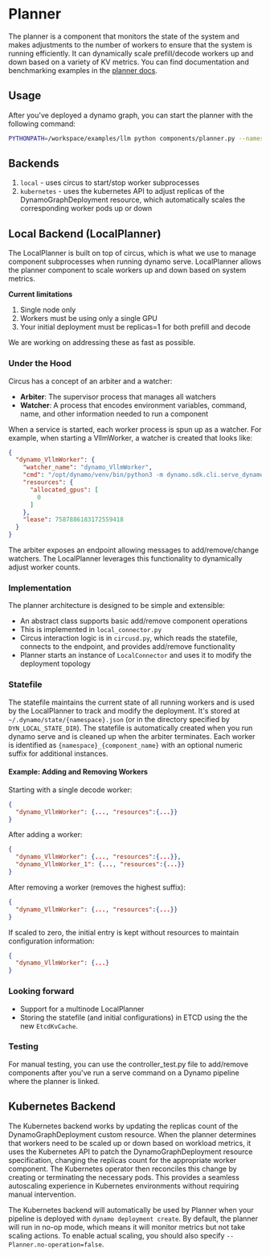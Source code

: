 <!--
SPDX-FileCopyrightText: Copyright (c) 2024-2025 NVIDIA CORPORATION & AFFILIATES. All rights reserved.
SPDX-License-Identifier: Apache-2.0

Licensed under the Apache License, Version 2.0 (the "License");
you may not use this file except in compliance with the License.
You may obtain a copy of the License at

https://www.apache.org/licenses/LICENSE-2.0

Unless required by applicable law or agreed to in writing, software
distributed under the License is distributed on an "AS IS" BASIS,
WITHOUT WARRANTIES OR CONDITIONS OF ANY KIND, either express or implied.
See the License for the specific language governing permissions and
limitations under the License.
-->

# Planner

The planner is a component that monitors the state of the system and makes adjustments to the number of workers to ensure that the system is running efficiently. It can dynamically scale prefill/decode workers up and down based on a variety of KV metrics. You can find documentation and benchmarking examples in the [planner docs](../../docs/planner.md).

## Usage

After you've deployed a dynamo graph, you can start the planner with the following command:

```bash
PYTHONPATH=/workspace/examples/llm python components/planner.py --namespace <namespace>
```

## Backends

1. `local` - uses circus to start/stop worker subprocesses
2. `kubernetes` - uses the kubernetes API to adjust replicas of the DynamoGraphDeployment resource, which automatically scales the corresponding worker pods up or down

## Local Backend (LocalPlanner)

The LocalPlanner is built on top of circus, which is what we use to manage component subprocesses when running dynamo serve. LocalPlanner allows the planner component to scale workers up and down based on system metrics.

**Current limitations**
1. Single node only
2. Workers must be using only a single GPU
3. Your initial deployment must be replicas=1 for both prefill and decode

We are working on addressing these as fast as possible.

### Under the Hood

Circus has a concept of an arbiter and a watcher:
- **Arbiter**: The supervisor process that manages all watchers
- **Watcher**: A process that encodes environment variables, command, name, and other information needed to run a component

When a service is started, each worker process is spun up as a watcher. For example, when starting a VllmWorker, a watcher is created that looks like:

```json
{
  "dynamo_VllmWorker": {
    "watcher_name": "dynamo_VllmWorker",
    "cmd": "/opt/dynamo/venv/bin/python3 -m dynamo.sdk.cli.serve_dynamo graphs.agg_router:Frontend --service-name VllmWorker --worker-id $(CIRCUS.WID) --worker-env [{\"CUDA_VISIBLE_DEVICES\": \"0\"}]",
    "resources": {
      "allocated_gpus": [
        0
      ]
    },
    "lease": 7587886183172559418
  }
}
```

The arbiter exposes an endpoint allowing messages to add/remove/change watchers. The LocalPlanner leverages this functionality to dynamically adjust worker counts.

### Implementation

The planner architecture is designed to be simple and extensible:
- An abstract class supports basic add/remove component operations
- This is implemented in `local_connector.py`
- Circus interaction logic is in `circusd.py`, which reads the statefile, connects to the endpoint, and provides add/remove functionality
- Planner starts an instance of `LocalConnector` and uses it to modify the deployment topology

### Statefile

The statefile maintains the current state of all running workers and is used by the LocalPlanner to track and modify the deployment. It's stored at `~/.dynamo/state/{namespace}.json` (or in the directory specified by `DYN_LOCAL_STATE_DIR`). The statefile is automatically created when you run dynamo serve and is cleaned up when the arbiter terminates. Each worker is identified as `{namespace}_{component_name}` with an optional numeric suffix for additional instances.

#### Example: Adding and Removing Workers

Starting with a single decode worker:
```json
{
  "dynamo_VllmWorker": {..., "resources":{...}}
}
```

After adding a worker:
```json
{
  "dynamo_VllmWorker": {..., "resources":{...}},
  "dynamo_VllmWorker_1": {..., "resources":{...}}
}
```

After removing a worker (removes the highest suffix):
```json
{
  "dynamo_VllmWorker": {..., "resources":{...}}
}
```

If scaled to zero, the initial entry is kept without resources to maintain configuration information:
```json
{
  "dynamo_VllmWorker": {...}
}
```

### Looking forward

- Support for a multinode LocalPlanner
- Storing the statefile (and initial configurations) in ETCD using the the new `EtcdKvCache`.

### Testing

For manual testing, you can use the controller_test.py file to add/remove components after you've run a serve command on a Dynamo pipeline where the planner is linked.

## Kubernetes Backend

The Kubernetes backend works by updating the replicas count of the DynamoGraphDeployment custom resource. When the planner determines that workers need to be scaled up or down based on workload metrics, it uses the Kubernetes API to patch the DynamoGraphDeployment resource specification, changing the replicas count for the appropriate worker component. The Kubernetes operator then reconciles this change by creating or terminating the necessary pods. This provides a seamless autoscaling experience in Kubernetes environments without requiring manual intervention.

The Kubernetes backend will automatically be used by Planner when your pipeline is deployed with `dynamo deployment create`. By default, the planner will run in no-op mode, which means it will monitor metrics but not take scaling actions. To enable actual scaling, you should also specify `--Planner.no-operation=false`.


